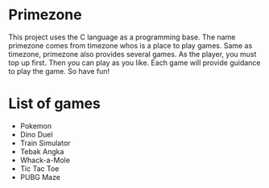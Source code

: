 # Primezone

This project uses the C language as a programming base. The name primezone comes from timezone whos is a place to play games. Same as timezone, primezone also provides several games. As the player, you must top up first. Then you can play as you like. Each game will provide guidance to play the game. So have fun!
# List of games
- Pokemon
- Dino Duel
- Train Simulator
- Tebak Angka
- Whack-a-Mole
- Tic Tac Toe
- PUBG Maze

